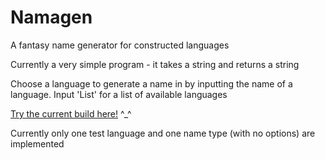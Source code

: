 # Namagen
A fantasy name generator for constructed languages

Currently a very simple program - it takes a string and returns a string

Choose a language to generate a name in by inputting the name of a language. Input 'List' for a list of available languages

[Try the current build here!](https://namagen.vercel.app/) ^_^

Currently only one test language and one name type (with no options) are implemented